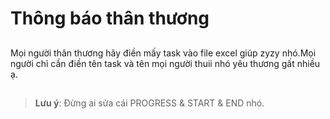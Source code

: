 # Thông báo thân thương

##

Mọi người thân thương hãy điền mấy task vào file excel giúp zyzy nhó.Mọi người chỉ cần điền tên task và tên mọi người thuii nhó yêu thương gất nhiều ạ.

##

> **Lưu ý**: Đừng ai sửa cái PROGRESS & START & END nhó.
